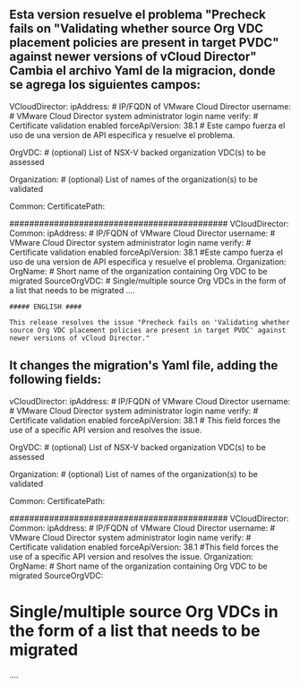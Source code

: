 Esta version resuelve el problema "Precheck fails on "Validating whether source Org VDC placement policies are present in target PVDC" against newer versions of vCloud Director"
Cambia el archivo Yaml de la migracion, donde se agrega los siguientes campos:
---
VCloudDirector:
  ipAddress: # IP/FQDN of VMware Cloud Director
  username: #  VMware Cloud Director system administrator login name
  verify: # Certificate validation enabled
  forceApiVersion: 38.1 # Este campo fuerza el uso de una version de API especifica y resuelve el problema.

OrgVDC: # (optional) List of NSX-V backed organization VDC(s) to be assessed
   

Organization: # (optional) List of names of the organization(s) to be validated
  


Common:
  CertificatePath: 

############################################
VCloudDirector:
  Common:
    ipAddress: # IP/FQDN of VMware Cloud Director
    username:  # VMware Cloud Director system administrator login name
    verify:  # Certificate validation enabled
    forceApiVersion: 38.1 #Este campo fuerza el uso de una version de API especifica y resuelve el problema.
  Organization:
    OrgName:  # Short name of the organization containing Org VDC to be migrated
  SourceOrgVDC:
    # Single/multiple source Org VDCs in the form of a list that needs to be migrated
    ....



    ##### ENGLISH ####

    This release resolves the issue "Precheck fails on 'Validating whether source Org VDC placement policies are present in target PVDC' against newer versions of vCloud Director."
It changes the migration's Yaml file, adding the following fields:
---
vCloudDirector:
ipAddress: # IP/FQDN of VMware Cloud Director
username: # VMware Cloud Director system administrator login name
verify: # Certificate validation enabled
forceApiVersion: 38.1 # This field forces the use of a specific API version and resolves the issue.

OrgVDC: # (optional) List of NSX-V backed organization VDC(s) to be assessed


Organization: # (optional) List of names of the organization(s) to be validated



Common: 
CertificatePath:

############################################
VCloudDirector: 
Common: 
ipAddress: # IP/FQDN of VMware Cloud Director 
username: # VMware Cloud Director system administrator login name 
verify: # Certificate validation enabled 
forceApiVersion: 38.1 #This field forces the use of a specific API version and resolves the issue. 
Organization: 
OrgName: # Short name of the organization containing Org VDC to be migrated 
SourceOrgVDC: 
# Single/multiple source Org VDCs in the form of a list that needs to be migrated 
....
